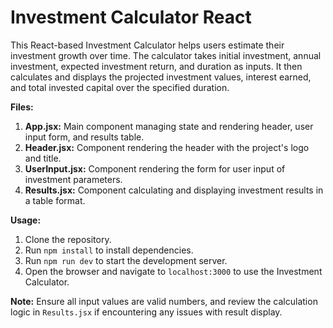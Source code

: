 <h1>Investment Calculator React</h1>

This React-based Investment Calculator helps users estimate their investment growth over time. The calculator takes initial investment, annual investment, expected investment return, and duration as inputs. It then calculates and displays the projected investment values, interest earned, and total invested capital over the specified duration.

**Files:**
1. **App.jsx:** Main component managing state and rendering header, user input form, and results table.
2. **Header.jsx:** Component rendering the header with the project's logo and title.
3. **UserInput.jsx:** Component rendering the form for user input of investment parameters.
4. **Results.jsx:** Component calculating and displaying investment results in a table format.

**Usage:**
1. Clone the repository.
2. Run `npm install` to install dependencies.
3. Run `npm run dev` to start the development server.
4. Open the browser and navigate to `localhost:3000` to use the Investment Calculator.

**Note:** Ensure all input values are valid numbers, and review the calculation logic in `Results.jsx` if encountering any issues with result display.
